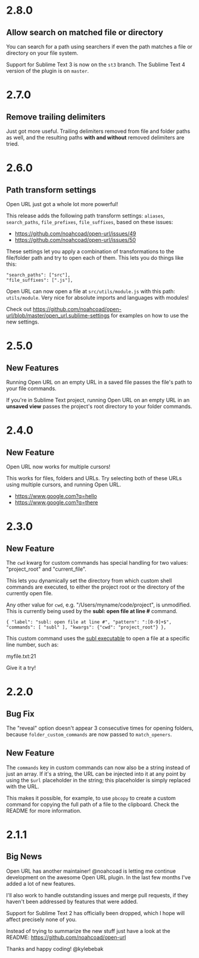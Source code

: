 # 2.8.0

## Allow search on matched file or directory

You can search for a path using searchers if even the path matches a file or directory on your file system.

Support for Sublime Text 3 is now on the `st3` branch. The Sublime Text 4 version of the plugin is on `master`.

# 2.7.0

## Remove trailing delimiters

Just got more useful. Trailing delimiters removed from file and folder paths as well, and the resulting paths **with and without** removed delimiters are tried.

# 2.6.0

## Path transform settings

Open URL just got a whole lot more powerful!

This release adds the following path transform settings: `aliases`, `search_paths`, `file_prefixes`, `file_suffixes`, based on these issues:

- https://github.com/noahcoad/open-url/issues/49
- https://github.com/noahcoad/open-url/issues/50

These settings let you apply a combination of transformations to the file/folder path and try to open each of them. This lets you do things like this:

```
"search_paths": ["src"],
"file_suffixes": [".js"],
```

Open URL can now open a file at `src/utils/module.js` with this path: `utils/module`. Very nice for absolute imports and languages with modules!

Check out <https://github.com/noahcoad/open-url/blob/master/open_url.sublime-settings> for examples on how to use the new settings.

# 2.5.0

## New Features

Running Open URL on an empty URL in a saved file passes the file's path to your file commands.

If you're in Sublime Text project, running Open URL on an empty URL in an **unsaved view** passes the project's root directory to your folder commands.

# 2.4.0

## New Feature

Open URL now works for multiple cursors!

This works for files, folders and URLs. Try selecting both of these URLs using multiple cursors, and running Open URL.

- https://www.google.com?q=hello
- https://www.google.com?q=there

# 2.3.0

## New Feature

The `cwd` kwarg for custom commands has special handling for two values: "project_root" and "current_file".

This lets you dynamically set the directory from which custom shell commands are executed, to either the project root or the directory of the currently open file.

Any other value for `cwd`, e.g. "/Users/myname/code/project", is unmodified. This is currently being used by the **subl: open file at line #** command.

```
{ "label": "subl: open file at line #", "pattern": ":[0-9]+$", "commands": [ "subl" ], "kwargs": {"cwd": "project_root"} },
```

This custom command uses the [subl executable](http://docs.sublimetext.info/en/latest/command_line/command_line.html) to open a file at a specific line number, such as:

myfile.txt:21

Give it a try!

# 2.2.0

## Bug Fix

The "reveal" option doesn't appear 3 consecutive times for opening folders, because `folder_custom_commands` are now passed to `match_openers`.

## New Feature

The `commands` key in custom commands can now also be a string instead of just an array. If it's a string, the URL can be injected into it at any point by using the `$url` placeholder in the string; this placeholder is simply replaced with the URL.

This makes it possible, for example, to use `pbcopy` to create a custom command for copying the full path of a file to the clipboard. Check the README for more information.

# 2.1.1

## Big News

Open URL has another maintainer! @noahcoad is letting me continue development on the awesome Open URL plugin. In the last few months I've added a lot of new features.

I'll also work to handle outstanding issues and merge pull requests, if they haven't been addressed by features that were added.

Support for Sublime Text 2 has officially been dropped, which I hope will affect precisely none of you.

Instead of trying to summarize the new stuff just have a look at the README: https://github.com/noahcoad/open-url

Thanks and happy coding!
@kylebebak
